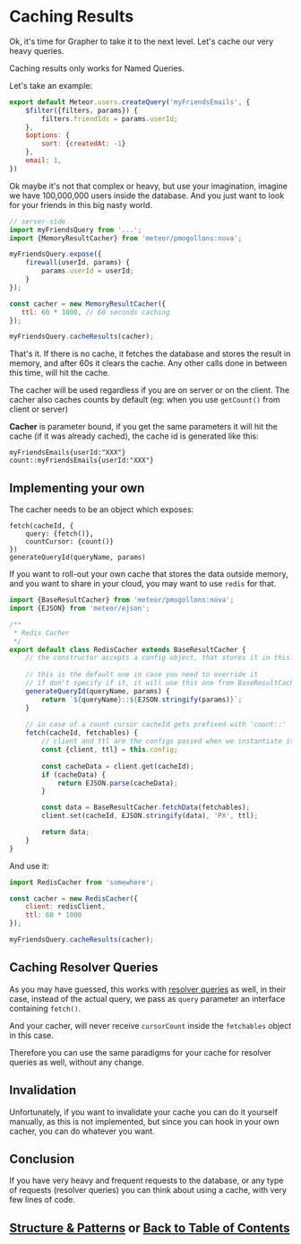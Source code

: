 # Caching Results

Ok, it's time for Grapher to take it to the next level. Let's cache our very heavy queries.

Caching results only works for Named Queries.


Let's take an example:

```js
export default Meteor.users.createQuery('myFriendsEmails', {
    $filter({filters, params}) {
        filters.friendIds = params.userId;
    },
    $options: {
        sort: {createdAt: -1}
    },
    email: 1,
})
```

Ok maybe it's not that complex or heavy, but use your imagination, imagine we have 100,000,000 users
inside the database. And you just want to look for your friends in this big nasty world.

```js
// server-side
import myFriendsQuery from '...';
import {MemoryResultCacher} from 'meteor/pmogollons:nova';

myFriendsQuery.expose({
    firewall(userId, params) {
        params.userId = userId;
    }
});

const cacher = new MemoryResultCacher({
   ttl: 60 * 1000, // 60 seconds caching
});

myFriendsQuery.cacheResults(cacher);
```

That's it. If there is no cache, it fetches the database and stores the result in memory, and after 60s it clears the cache.
Any other calls done in between this time, will hit the cache.

The cacher will be used regardless if you are on server or on the client.
The cacher also caches counts by default (eg: when you use `getCount()` from client or server)

**Cacher** is parameter bound, if you get the same parameters it will hit the cache (if it was already cached), 
the cache id is generated like this:
```
myFriendsEmails{userId:"XXX"}
count::myFriendsEmails{userId:"XXX"}
```

## Implementing your own

The cacher needs to be an object which exposes: 
```
fetch(cacheId, {
    query: {fetch()}, 
    countCursor: {count()}
})
generateQueryId(queryName, params)
```

If you want to roll-out your own cache that stores the data outside memory, and you want to share in your cloud,
you may want to use `redis` for that.

```js
import {BaseResultCacher} from 'meteor/pmogollons:nova';
import {EJSON} from 'meteor/ejson';

/**
 * Redis Cacher
 */
export default class RedisCacher extends BaseResultCacher {
    // the constructor accepts a config object, that stores it in this.config
    
    // this is the default one in case you need to override it 
    // if don't specify if it, it will use this one from BaseResultCacher
    generateQueryId(queryName, params) {
        return `${queryName}::${EJSON.stringify(params)}`;    
    }
    
    // in case of a count cursor cacheId gets prefixed with 'count::'
    fetch(cacheId, fetchables) {
        // client and ttl are the configs passed when we instantiate it
        const {client, ttl} = this.config;
        
        const cacheData = client.get(cacheId);
        if (cacheData) {
            return EJSON.parse(cacheData);
        }

        const data = BaseResultCacher.fetchData(fetchables);
        client.set(cacheId, EJSON.stringify(data), 'PX', ttl);

        return data;
    }
}
```

And use it:

```js
import RedisCacher from 'somewhere';

const cacher = new RedisCacher({
    client: redisClient,
    ttl: 60 * 1000
});

myFriendsQuery.cacheResults(cacher);
```

## Caching Resolver Queries

As you may have guessed, this works with [resolver queries](named_queries.md#resolvers) as well, in their case, instead of the actual query,
we pass as `query` parameter an interface containing `fetch()`.

And your cacher, will never receive `cursorCount` inside the `fetchables` object in this case.

Therefore you can use the same paradigms for your cache for resolver queries as well, without any change.

## Invalidation

Unfortunately, if you want to invalidate your cache you can do it yourself manually, as this is not implemented,
but since you can hook in your own cacher, you can do whatever you want.

## Conclusion

If you have very heavy and frequent requests to the database, or any type of requests (resolver queries) you can think
about using a cache, with very few lines of code.

## [Structure & Patterns](structure_and_patterns.md) or [Back to Table of Contents](index.md)








